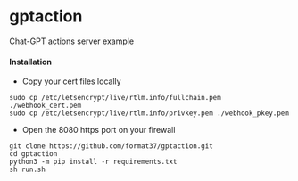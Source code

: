 # gptaction
Chat-GPT actions server example
#### Installation
* Copy your cert files locally
```
sudo cp /etc/letsencrypt/live/rtlm.info/fullchain.pem ./webhook_cert.pem
sudo cp /etc/letsencrypt/live/rtlm.info/privkey.pem ./webhook_pkey.pem
```
* Open the 8080 https port on your firewall
```
git clone https://github.com/format37/gptaction.git
cd gptaction
python3 -m pip install -r requirements.txt
sh run.sh
```